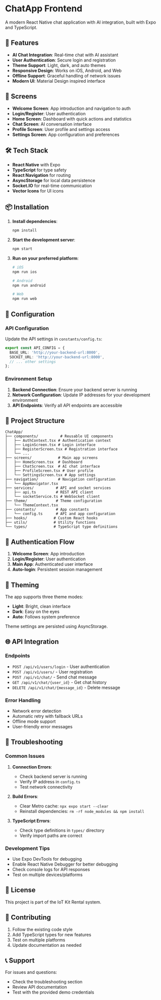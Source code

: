 # ChatApp Frontend

A modern React Native chat application with AI integration, built with Expo and TypeScript.

## 🚀 Features

- **AI Chat Integration**: Real-time chat with AI assistant
- **User Authentication**: Secure login and registration
- **Theme Support**: Light, dark, and auto themes
- **Responsive Design**: Works on iOS, Android, and Web
- **Offline Support**: Graceful handling of network issues
- **Modern UI**: Material Design inspired interface

## 📱 Screens

- **Welcome Screen**: App introduction and navigation to auth
- **Login/Register**: User authentication
- **Home Screen**: Dashboard with quick actions and statistics
- **Chat Screen**: AI conversation interface
- **Profile Screen**: User profile and settings access
- **Settings Screen**: App configuration and preferences

## 🛠 Tech Stack

- **React Native** with Expo
- **TypeScript** for type safety
- **React Navigation** for routing
- **AsyncStorage** for local data persistence
- **Socket.IO** for real-time communication
- **Vector Icons** for UI icons

## 📦 Installation

1. **Install dependencies**:
   ```bash
   npm install
   ```

2. **Start the development server**:
   ```bash
   npm start
   ```

3. **Run on your preferred platform**:
   ```bash
   # iOS
   npm run ios
   
   # Android
   npm run android
   
   # Web
   npm run web
   ```

## 🔧 Configuration

### API Configuration

Update the API settings in `constants/config.ts`:

```typescript
export const API_CONFIG = {
  BASE_URL: 'http://your-backend-url:8000',
  SOCKET_URL: 'http://your-backend-url:8000',
  // ... other settings
};
```

### Environment Setup

1. **Backend Connection**: Ensure your backend server is running
2. **Network Configuration**: Update IP addresses for your development environment
3. **API Endpoints**: Verify all API endpoints are accessible

## 📁 Project Structure

```
ChatApp/
├── components/          # Reusable UI components
│   ├── AuthContext.tsx # Authentication context
│   ├── LoginScreen.tsx # Login interface
│   ├── RegisterScreen.tsx # Registration interface
│   └── ...
├── screens/            # Main app screens
│   ├── HomeScreen.tsx  # Dashboard
│   ├── ChatScreen.tsx  # AI chat interface
│   ├── ProfileScreen.tsx # User profile
│   └── SettingsScreen.tsx # App settings
├── navigation/         # Navigation configuration
│   └── AppNavigator.tsx
├── services/          # API and socket services
│   ├── api.ts         # REST API client
│   └── socketService.ts # WebSocket client
├── theme/             # Theme configuration
│   └── ThemeContext.tsx
├── constants/         # App constants
│   └── config.ts      # API and app configuration
├── hooks/            # Custom React hooks
├── utils/            # Utility functions
└── types/            # TypeScript type definitions
```

## 🔐 Authentication Flow

1. **Welcome Screen**: App introduction
2. **Login/Register**: User authentication
3. **Main App**: Authenticated user interface
4. **Auto-login**: Persistent session management

## 🎨 Theming

The app supports three theme modes:
- **Light**: Bright, clean interface
- **Dark**: Easy on the eyes
- **Auto**: Follows system preference

Theme settings are persisted using AsyncStorage.

## 🌐 API Integration

### Endpoints

- `POST /api/v1/users/login` - User authentication
- `POST /api/v1/users/` - User registration
- `POST /api/v1/chat/` - Send chat message
- `GET /api/v1/chat/{user_id}` - Get chat history
- `DELETE /api/v1/chat/{message_id}` - Delete message

### Error Handling

- Network error detection
- Automatic retry with fallback URLs
- Offline mode support
- User-friendly error messages

## 🚨 Troubleshooting

### Common Issues

1. **Connection Errors**:
   - Check backend server is running
   - Verify IP address in `config.ts`
   - Test network connectivity

2. **Build Errors**:
   - Clear Metro cache: `npx expo start --clear`
   - Reinstall dependencies: `rm -rf node_modules && npm install`

3. **TypeScript Errors**:
   - Check type definitions in `types/` directory
   - Verify import paths are correct

### Development Tips

- Use Expo DevTools for debugging
- Enable React Native Debugger for better debugging
- Check console logs for API responses
- Test on multiple devices/platforms

## 📄 License

This project is part of the IoT Kit Rental system.

## 🤝 Contributing

1. Follow the existing code style
2. Add TypeScript types for new features
3. Test on multiple platforms
4. Update documentation as needed

## 📞 Support

For issues and questions:
- Check the troubleshooting section
- Review API documentation
- Test with the provided demo credentials 